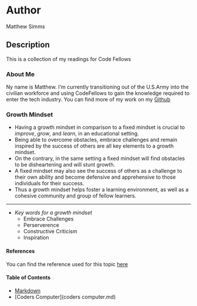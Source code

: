 # Author
Matthew Simms

## Description
This is a collection of my readings for Code Fellows

### About Me
Ny name is Matthew. I'm currently transitioning out of the U.S.Army into the civilian workforce and using CodeFellows to gain the knowledge required to enter the tech industry. You can find more of my work on my [Github](https://github.com/mparkersimms)

### Growth Mindset
* Having a growth mindset in comparison to a fixed mindset is crucial to *improve*, *grow*, and *learn*, in an educational setting. 
* Being able to overcome obstacles, embrace challenges and remain inspired by the success of others are all key elements to a growth mindset. 
* On the contrary, in the same setting a fixed mindset will find obstacles to be disheartening and will stunt growth. 
* A fixed mindset may also see the success of others as a challenge to their own ability and become defensive and apprehensive to those individuals for their success. 
* Thus a growth mindset helps foster a learning environment, as well as a cohesive community and group of fellow learners.  
___
* *Key words for a growth mindset*
    - Embrace Challenges
    - Perserverence
    - Constructive Criticism
    - Inspiration

#### References
You can find the reference used for this topic [here](https://www.atlassian.com/blog/inside-atlassian/growth-mindset)


#### Table of Contents
* [Markdown](markdown.md)
* [Coders Computer](coders computer.md)

